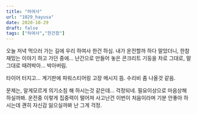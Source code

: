 ```yaml
---
title: "하여사"
url: "1029_hayusa"
date: 2020-10-29
draft: false
tags: ["하여사","한건함"]
---
```

오늘 저녁 먹으러 가는 길에 우리 하여사 한건 하심.
내가 운전할까 하다 말았더니,
한참 재밌는 이야기 하고 가던 중에...
난간으로 만들어 놓은 콘크리트 기둥을 차로 그대로, 말그대로 때려박아... 박아버림.

타이어 터지고... 계기판에 파워스티어링 고장 메시지 뜸. 수리비 좀 나올것 같음.

문제는, 알게모르게 의기소침 해 하시는것 같은데... 걱정되네.
필요이상으로 마음상해 하실까봐.
운전중 이렇게 집중력이 떨어져 사고난건 이번이 처음이라며 기분 안좋아 하시는데
괜히 자신감 잃으실까봐 난 그게 걱정.
